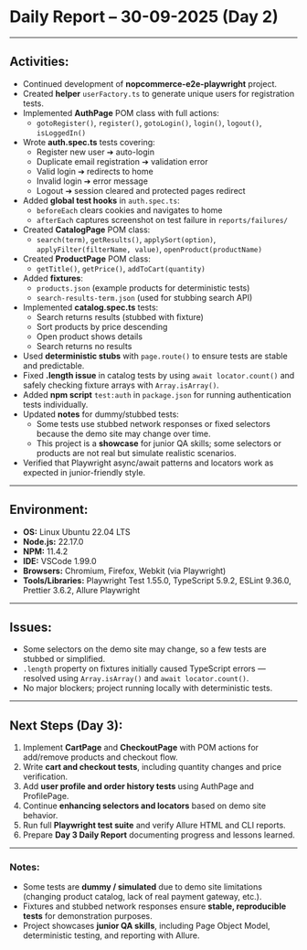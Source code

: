 # Daily Report – 30-09-2025 (Day 2)

---

## Activities:
- Continued development of **nopcommerce-e2e-playwright** project.
- Created **helper** `userFactory.ts` to generate unique users for registration tests.
- Implemented **AuthPage** POM class with full actions:
    - `gotoRegister()`, `register()`, `gotoLogin()`, `login()`, `logout()`, `isLoggedIn()`
- Wrote **auth.spec.ts** tests covering:
    - Register new user ➔ auto-login
    - Duplicate email registration ➔ validation error
    - Valid login ➔ redirects to home
    - Invalid login ➔ error message
    - Logout ➔ session cleared and protected pages redirect
- Added **global test hooks** in `auth.spec.ts`:
    - `beforeEach` clears cookies and navigates to home
    - `afterEach` captures screenshot on test failure in `reports/failures/`
- Created **CatalogPage** POM class:
    - `search(term)`, `getResults()`, `applySort(option)`, `applyFilter(filterName, value)`, `openProduct(productName)`
- Created **ProductPage** POM class:
    - `getTitle()`, `getPrice()`, `addToCart(quantity)`
- Added **fixtures**:
    - `products.json` (example products for deterministic tests)
    - `search-results-term.json` (used for stubbing search API)
- Implemented **catalog.spec.ts** tests:
    - Search returns results (stubbed with fixture)
    - Sort products by price descending
    - Open product shows details
    - Search returns no results
- Used **deterministic stubs** with `page.route()` to ensure tests are stable and predictable.
- Fixed **.length issue** in catalog tests by using `await locator.count()` and safely checking fixture arrays with `Array.isArray()`.
- Added **npm script** `test:auth` in `package.json` for running authentication tests individually.
- Updated **notes** for dummy/stubbed tests:
    - Some tests use stubbed network responses or fixed selectors because the demo site may change over time.
    - This project is a **showcase** for junior QA skills; some selectors or products are not real but simulate realistic scenarios.
- Verified that Playwright async/await patterns and locators work as expected in junior-friendly style.

---

## Environment:
- **OS:** Linux Ubuntu 22.04 LTS
- **Node.js:** 22.17.0
- **NPM:** 11.4.2
- **IDE:** VSCode 1.99.0
- **Browsers:** Chromium, Firefox, Webkit (via Playwright)
- **Tools/Libraries:** Playwright Test 1.55.0, TypeScript 5.9.2, ESLint 9.36.0, Prettier 3.6.2, Allure Playwright

---

## Issues:
- Some selectors on the demo site may change, so a few tests are stubbed or simplified.  
- `.length` property on fixtures initially caused TypeScript errors — resolved using `Array.isArray()` and `await locator.count()`.  
- No major blockers; project running locally with deterministic tests.

---

## Next Steps (Day 3):
1. Implement **CartPage** and **CheckoutPage** with POM actions for add/remove products and checkout flow.
2. Write **cart and checkout tests**, including quantity changes and price verification.
3. Add **user profile and order history tests** using AuthPage and ProfilePage.
4. Continue **enhancing selectors and locators** based on demo site behavior.
5. Run full **Playwright test suite** and verify Allure HTML and CLI reports.
6. Prepare **Day 3 Daily Report** documenting progress and lessons learned.

---

### Notes:
- Some tests are **dummy / simulated** due to demo site limitations (changing product catalog, lack of real payment gateway, etc.).
- Fixtures and stubbed network responses ensure **stable, reproducible tests** for demonstration purposes.
- Project showcases **junior QA skills**, including Page Object Model, deterministic testing, and reporting with Allure.
